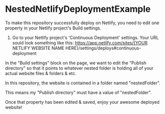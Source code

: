 # NestedNetlifyDeploymentExample

To make this repository successfully deploy on Netlify, you need to edit one property in your Netlify project's Build settings.

1. Go to your Netlify project's 'Continuous Deployment' settings. Your URL sould look something like this:
https://app.netlify.com/sites/{YOUR NETLIFY WEBSITE NAME HERE}/settings/deploys#continuous-deployment

In the "Build settings" block on the page, we want to edit the "Publish directory" so that it points to whatever nested folder is holding all of your actual website files & folders & etc.

In this repository, the website is contained in a folder named "nestedFolder".

This means my "Publish directory" must have a value of "nestedFolder".

Once that property has been edited & saved, enjoy your awesome deployed website!
